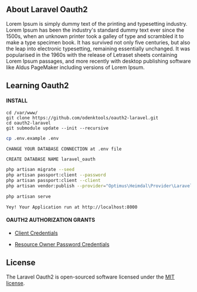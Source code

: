## About Laravel Oauth2

Lorem Ipsum is simply dummy text of the printing and typesetting industry. Lorem Ipsum has been the industry's standard dummy text ever since the 1500s, when an unknown printer took a galley of type and scrambled it to make a type specimen book. It has survived not only five centuries, but also the leap into electronic typesetting, remaining essentially unchanged. It was popularised in the 1960s with the release of Letraset sheets containing Lorem Ipsum passages, and more recently with desktop publishing software like Aldus PageMaker including versions of Lorem Ipsum.

## Learning Oauth2

#### INSTALL

```
cd /var/www/
git clone https://github.com/odenktools/oauth2-laravel.git
cd oauth2-laravel
git submodule update --init --recursive
```

```bash
cp .env.example .env
```

```
CHANGE YOUR DATABASE CONNECTION at .env file

CREATE DATABASE NAME laravel_oauth
```

```bash
php artisan migrate --seed
php artisan passport:client --password
php artisan passport:client --client
php artisan vendor:publish --provider="Optimus\Heimdal\Provider\LaravelServiceProvider"
```

```bash
php artisan serve
```

```
Yey! Your Application run at http://localhost:8000
```

#### OAUTH2 AUTHORIZATION GRANTS

- [Client Credentials](https://tools.ietf.org/html/rfc6749#section-1.3.4)

- [Resource Owner Password Credentials](https://tools.ietf.org/html/rfc6749#section-1.3.3)

## License

The Laravel Oauth2 is open-sourced software licensed under the [MIT license](https://opensource.org/licenses/MIT).
